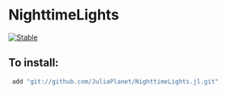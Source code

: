 # NighttimeLights

[![Stable](https://img.shields.io/badge/docs-stable-blue.svg)](http://nighttimelights.s3-website.ap-south-1.amazonaws.com/)

## To install: 
```Julia
 add "git://github.com/JuliaPlanet/NighttimeLights.jl.git"
```
